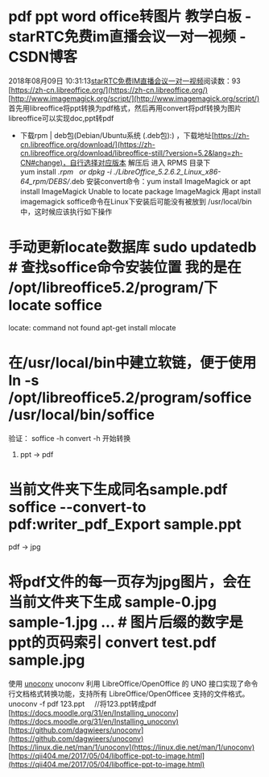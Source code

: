 # pdf ppt word office转图片 教学白板 - starRTC免费im直播会议一对一视频 - CSDN博客
2018年08月09日 10:31:13[starRTC免费IM直播会议一对一视频](https://me.csdn.net/elesos)阅读数：93
[https://zh-cn.libreoffice.org/](https://zh-cn.libreoffice.org/)
[http://www.imagemagick.org/script/](http://www.imagemagick.org/script/)
首先用libreoffice将ppt转换为pdf格式，然后再用convert将pdf转换为图片
libreoffice可以实现doc,ppt转pdf
- 下载rpm | deb包(Debian/Ubuntu系统 (.deb包):) ，下载地址[https://zh-cn.libreoffice.org/download/](https://zh-cn.libreoffice.org/download/libreoffice-still/?version=5.2&lang=zh-CN#change)，自行选择对应版本
解压后 进入 RPMS 目录下 yum install *.rpm  
or
dpkg -i ./LibreOffice_5.2.6.2_Linux_x86-64_rpm/DEBS/*.deb
安装convert命令：yum install ImageMagick or apt install ImageMagick
Unable to locate package ImageMagick
用apt install imagemagick
soffice命令在Linux下安装后可能没有被放到 /usr/local/bin 中，这时候应该执行如下操作
# 手动更新locate数据库 sudo updatedb # 查找soffice命令安装位置 我的是在 /opt/libreoffice5.2/program/下 locate soffice
locate: command not found
apt-get install mlocate
# 在/usr/local/bin中建立软链，便于使用 ln -s /opt/libreoffice5.2/program/soffice /usr/local/bin/soffice
验证：
soffice -h
convert -h
开始转换
1. ppt -> pdf
# 当前文件夹下生成同名sample.pdf soffice --convert-to pdf:writer_pdf_Export sample.ppt
pdf -> jpg
# 将pdf文件的每一页存为jpg图片，会在当前文件夹下生成 sample-0.jpg sample-1.jpg ... # 图片后缀的数字是ppt的页码索引 convert test.pdf sample.jpg
使用 [unoconv](https://github.com/dagwieers/unoconv)
unoconv 利用 LibreOffice/OpenOffice 的 UNO 接口实现了命令行文档格式转换功能，支持所有 LibreOffice/OpenOfficee 支持的文件格式。
unoconv -f pdf 123.ppt     //将123.ppt转成pdf  
[https://docs.moodle.org/31/en/Installing_unoconv](https://docs.moodle.org/31/en/Installing_unoconv)
[https://github.com/dagwieers/unoconv](https://github.com/dagwieers/unoconv)
[https://linux.die.net/man/1/unoconv](https://linux.die.net/man/1/unoconv)
[https://qii404.me/2017/05/04/liboffice-ppt-to-image.html](https://qii404.me/2017/05/04/liboffice-ppt-to-image.html)
